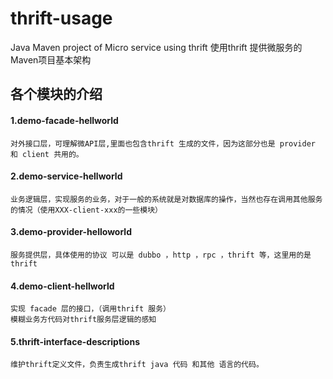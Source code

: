 # thrift-usage
  Java Maven project of  Micro service using thrift
  使用thrift 提供微服务的 Maven项目基本架构

## 各个模块的介绍

  #### 1.demo-facade-hellworld

  ```
  对外接口层，可理解微API层,里面也包含thrift 生成的文件，因为这部分也是 provider 和 client 共用的。
  ```
  #### 2.demo-service-hellworld

  ```
  业务逻辑层，实现服务的业务，对于一般的系统就是对数据库的操作，当然也存在调用其他服务的情况（使用XXX-client-xxx的一些模块）
  ```
  #### 3.demo-provider-helloworld

  ```
  服务提供层，具体使用的协议 可以是 dubbo ，http ，rpc ，thrift 等，这里用的是thrift
  ```
  #### 4.demo-client-hellworld

  ```
  实现 facade 层的接口，（调用thrift 服务）
  模糊业务方代码对thrift服务层逻辑的感知
  ```

  #### 5.thrift-interface-descriptions

  ```
  维护thrift定义文件，负责生成thrift java 代码 和其他 语言的代码。
  ```
